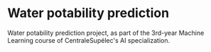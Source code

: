 # Water potability prediction

Water potability prediction project, as part of the 3rd-year Machine Learning course of CentraleSupélec's AI specialization.
